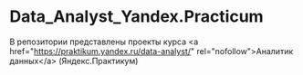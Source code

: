 # Data_Analyst_Yandex.Practicum
В репозитории представлены проекты курса &lt;a href="https://praktikum.yandex.ru/data-analyst/" rel="nofollow">Аналитик данных&lt;/a> (Яндекс.Практикум)

